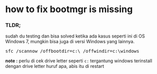 # how to fix bootmgr is missing
<h3>TLDR;</h3>
<p>sudah du testing dan bisa solved ketika ada kasus seperti ini di OS Windows 7, mungkin bisa juga di versi Windows yang lainnya.</p>
<pre>sfc /scannow /offbootdir=c:\ /offwindir=c:\windows</pre>
<p><b>note :</b> perlu di cek drive letter seperti <code>c:</code> tergantung windows terinstall dengan drive letter huruf apa, abis itu di restart</p>
